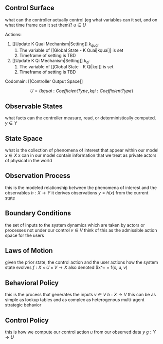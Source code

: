 
## Control Surface

what can the controller actually control (eg what variables can it set, and on what time frame can it set them)?
$u \in U$

Actions:
1. [[Update K Quai Mechanism|Setting]] $k_{quai}$ 
	1. The variable of [[Global State - K Quai|kquai]] is set
	2. Timeframe of setting is TBD
2. [[Update K Qi Mechanism|Setting]] $k_{qi}$ 
	1. The variable of [[Global State - K Qi|kqi]] is set
	2. Timeframe of setting is TBD

Codomain:
[[Controller Output Space]]

$$U = \{kquai: CoefficientType, kqi: CoefficientType\}$$

## Observable States

what facts can the controller measure, read, or deterministically computed.
$y \in Y$

## State Space

what is the collection of phenomena of interest that appear within our model
$x \in X$
x can in our model contain information that we treat as private actors of physical in the world

## Observation Process

this is the modeled relationship between the phenomena of interest and the observables
$h: X \rightarrow Y$
it derives observations $y = h(x)$ from the current state

## Boundary Conditions

the set of inputs to the system dynamics which are taken by actors or processes not under our control
$v\in V$
think of this as the admissible action space for the users

## Laws of Motion

given the prior state, the control action and the user actions how the system state evolves
$f: X \times U \times V \rightarrow X$
also denoted $x^+ = f(x, u, v)

## Behavioral Policy

this is the process that generates the inputs $v\in V$
$b: X \rightarrow V$
this can be as simple as lookup tables and as complex as heterogenous multi-agent strategic behavior


## Control Policy

this is how we compute our control action $u$ from our observed data $y$
$g: Y \rightarrow U$